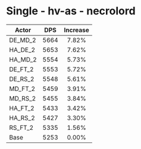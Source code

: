 # Single - hv-as - necrolord
| Actor | DPS | Increase |
|---|:---:|:---:|
|DE_MD_2|5664|7.82%|
|HA_DE_2|5653|7.62%|
|HA_MD_2|5554|5.73%|
|DE_FT_2|5553|5.72%|
|DE_RS_2|5548|5.61%|
|MD_FT_2|5459|3.91%|
|MD_RS_2|5455|3.84%|
|HA_FT_2|5433|3.42%|
|HA_RS_2|5427|3.30%|
|RS_FT_2|5335|1.56%|
|Base|5253|0.00%|
